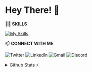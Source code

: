   # Hey There! 👋

  🧑‍💻 **SKILLS**
  
  [![My Skills](https://skillicons.dev/icons?i=java,html,css,js,bootstrap,jquery,mongodb,express,react,nodejs,git,github)](https://skillicons.dev)
  
  📫 **CONNECT WITH ME** 

  ![Twitter](https://img.shields.io/badge/Twitter-%231DA1F2.svg?style=for-the-badge&logo=Twitter&logoColor=white)
  ![LinkedIn](https://img.shields.io/badge/linkedin-%230077B5.svg?style=for-the-badge&logo=linkedin&logoColor=white)
  ![Gmail](https://img.shields.io/badge/Gmail-D14836?style=for-the-badge&logo=gmail&logoColor=white)
  ![Discord](https://img.shields.io/badge/%3CServer%3E-%237289DA.svg?style=for-the-badge&logo=discord&logoColor=white)
<!---
sourabhBisht27/sourabhBisht27 is a ✨ special ✨ repository because its `README.md` (this file) appears on your GitHub profile.
You can click the Preview link to take a look at your changes.
--->

<details>
  <summary>Github Stats ⚡</summary>
  
  <a href="#">![Github stats](https://github-readme-stats.vercel.app/api?username=sourabhBisht&theme=radical&count_private=true&hide_border=true&line_height=20)</a>
  <a href="#">![Top Langs](https://github-readme-stats.vercel.app/api/top-langs/?username=sourabhBisht27&layout=compact&theme=radical&count_private=true&hide_border=true)</a>
</details>
